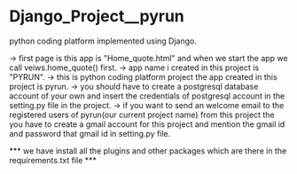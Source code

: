 # Django_Project__pyrun
python coding platform implemented using Django. 

-> first page is this app is "Home_quote.html" and when we start the app we call veiws.home_quote() first. 
-> app name i created in this project is "PYRUN".
-> this is python coding platform project the app created in this project is pyrun.
-> you should have to create a postgresql database account of your own and insert the credentials of postgresql account in the setting.py file in the project.
-> if you want to send an welcome email to the registered users of pyrun(our current project name) from this project the you have to create a gmail account
   for this project and mention the gmail id and password that gmail id in setting.py file.


*** we have install all the plugins and other packages which are there in the requirements.txt file *** 

